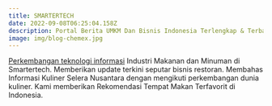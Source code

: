 ```yaml
---
title: SMARTERTECH
date: 2022-09-08T06:25:04.158Z
description: Portal Berita UMKM Dan Bisnis Indonesia Terlengkap & Terbaik.
image: img/blog-chemex.jpg
---
```

<a href="https://www.smartertech.id/" rel="dofollow">Perkembangan teknologi informasi</a> Industri Makanan dan Minuman di Smartertech. Memberikan update terkini seputar bisnis restoran. Membahas Informasi Kuliner Selera Nusantara dengan mengikuti perkembangan dunia kuliner. Kami memberikan Rekomendasi Tempat Makan Terfavorit di Indonesia.